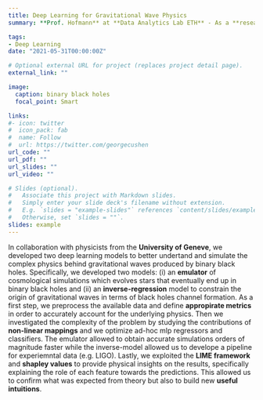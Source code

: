 ```yaml
---
title: Deep Learning for Gravitational Wave Physics
summary: **Prof. Hofmann** at **Data Analytics Lab ETH** - As a **research assistant** I developed deep learning models to emulate a complex cosmological simulation and an inverse regression model to constrain the formation of **gravitational waves**.

tags:
- Deep Learning
date: "2021-05-31T00:00:00Z"

# Optional external URL for project (replaces project detail page).
external_link: ""

image:
  caption: binary black holes
  focal_point: Smart

links:
#- icon: twitter
#  icon_pack: fab
#  name: Follow
#  url: https://twitter.com/georgecushen
url_code: ""
url_pdf: ""
url_slides: ""
url_video: ""

# Slides (optional).
#   Associate this project with Markdown slides.
#   Simply enter your slide deck's filename without extension.
#   E.g. `slides = "example-slides"` references `content/slides/example-slides.md`.
#   Otherwise, set `slides = ""`.
slides: example
---
```


In collaboration with physicists from the **University of Geneve**, we developed two deep learning models to better undertand and simulate the complex physics behind gravitational waves produced by binary black holes. Specifically, we developed two models: (i) an **emulator** of cosmological simulations which evolves stars that eventually end up in binary black holes and (ii) an **inverse-regression** model to constrain the origin of gravitational waves in terms of black holes channel formation. As a first step, we preprocess the available data and define **appropirate metrics** in order to accurately account for the underlying physics. Then we investigated the complexity of the problem by studying the contributions of **non-linear mappings** and we optimize ad-hoc mlp regressors and classifiers. The emulator allowed to obtain accurate simulations orders of magnitude faster while the inverse-model allowed us to develope a pipeline for experiemntal data (e.g. LIGO). Lastly, we exploited the **LIME framework** and **shapley values** to provide physical insights on the results, specifically explaining the role of each feature towards the predictions. This allowed us to confirm what was expected from theory but also to build new **useful intuitions**.
